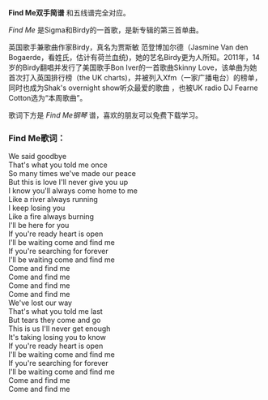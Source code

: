 

**Find Me双手简谱** 和五线谱完全对应。

_Find Me_ 是Sigma和Birdy的一首歌，是新专辑的第三首单曲。

英国歌手兼歌曲作家Birdy，真名为贾斯敏 范登博加尔德（Jasmine Van den
Bogaerde，看姓氏，估计有荷兰血统)，她的艺名Birdy更为人所知。2011年，14岁的Birdy翻唱并发行了美国歌手Bon
Iver的一首歌曲Skinny Love，该单曲为她首次打入英国排行榜（the UK
charts)，并被列入Xfm（一家广播电台）的榜单，同时也成为Shak's overnight show听众最爱的歌曲 ，也被UK radio DJ
Fearne Cotton选为“本周歌曲”。

歌词下方是 _Find Me钢琴_ 谱，喜欢的朋友可以免费下载学习。

### Find Me歌词：

We said goodbye  
That's what you told me once  
So many times we've made our peace  
But this is love I'll never give you up  
I know you'll always come home to me  
Like a river always running  
I keep losing you  
Like a fire always burning  
I'll be here for you  
If you're ready heart is open  
I'll be waiting come and find me  
If you're searching for forever  
I'll be waiting come and find me  
Come and find me  
Come and find me  
Come and find me  
Come and find me  
We've lost our way  
That's what you told me last  
But tears they come and go  
This is us I'll never get enough  
It's taking losing you to know  
If you're ready heart is open  
I'll be waiting come and find me  
If you're searching for forever  
I'll be waiting come and find me  
Come and find me  
Come and find me

